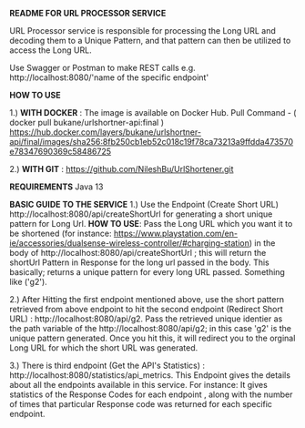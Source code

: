 **README FOR URL PROCESSOR SERVICE**

URL Processor service is responsible for processing the Long URL and decoding them to a Unique
Pattern, and that pattern can then  be utilized to access the Long URL.

Use Swagger or Postman to make REST calls e.g. http://localhost:8080/'name of the specific endpoint'

**HOW TO USE**

1.) **WITH DOCKER**  : The image is available on Docker Hub. 
Pull Command  - ( docker pull bukane/urlshortner-api:final )
https://hub.docker.com/layers/bukane/urlshortner-api/final/images/sha256:8fb250cb1eb52c018c19f78ca73213a9ffdda473570e78347690369c58486725

2.) **WITH GIT** :
https://github.com/NileshBu/UrlShortener.git


**REQUIREMENTS**
Java 13 

**BASIC GUIDE TO THE SERVICE**
1.) Use the Endpoint (Create Short URL) http://localhost:8080/api/createShortUrl for generating a 
short unique pattern for Long Url.
**HOW TO USE**: Pass the Long URL which you want it to be shortened 
(for instance: https://www.playstation.com/en-ie/accessories/dualsense-wireless-controller/#charging-station)
in the body of http://localhost:8080/api/createShortUrl ; this will return the shortUrl Pattern in Response 
for the long url passed in the body.
This basically; returns a unique pattern for every long URL passed. Something like ('g2').

2.) After Hitting the first endpoint mentioned above, use the short pattern retrieved from above
endpoint to hit the second endpoint (Redirect Short URL)  : http://localhost:8080/api/g2. Pass the
retrieved unique identier as the path variable of the http://localhost:8080/api/g2; in this case
'g2' is the unique pattern generated.
Once you hit this, it will redirect you to the orginal Long URL for which the short URL was generated. 

3.) There is third endpoint (Get the API's Statistics) : http://localhost:8080/statistics/api_metrics.
This Endpoint gives the  details about all the endpoints available in this service.
For instance: It gives statistics of the Response Codes for each endpoint , along with the number of times
that particular Response code was returned for each specific endpoint.
